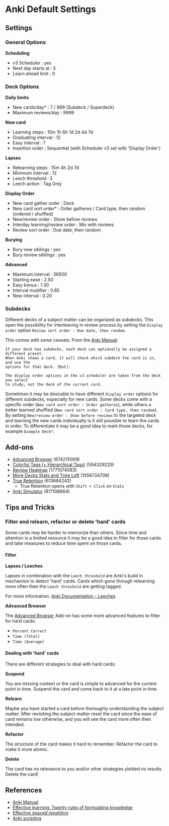 # Anki Default Settings

## Settings

### General Options

**Scheduling**

- v3 Scheduler : yes
- Next day starts at : 5
- Learn ahead limit : 0

### Deck Options

**Daily limits**

- New cards/day\* : 7 / 999 (Subdeck / Superdeck)
- Maximum reviews/day : 9999

**New card**

- Learning steps : 15m 1h 6h 1d 2d 4d 7d
- Graduating interval : 12
- Easy interval : 7
- Insertion order : Sequential (with Scheduler v3 set with 'Display Order')

**Lapses**

- Relearning steps : 15m 4h 2d 7d
- Minimum interval : 12
- Leech threshold : 5
- Leech action : Tag Only

**Display Order**

- New card gather order : Deck
- New card sort order\* : Order gatheres / Card type, then random (ordered / shuffled)
- New/review order : Show before reviews
- Interday learning/review order : Mix with reviews
- Review sort order : Due date, then random

**Burying**

- Bury new siblings : yes
- Bury review siblings : yes

**Advanced**

- Maximum interval : 36500
- Starting ease : 2.50
- Easy bonus : 1.30
- Interval modifier : 0.85
- New interval : 0.20

### Subdecks

Different decks of a subject matter can be organized as subdecks. This open the
possibility for interleaving in review process by setting the `Display order`
option `Review sort order : Due date, then random`.

This comes with some caveats. From the [Anki Manual](https://docs.ankiweb.net/deck-options.html):

```
If your deck has subdecks, each deck can optionally be assigned a different preset.
When Anki shows a card, it will check which subdeck the card is in, and use the
options for that deck. [But]:

The display order options in the v3 scheduler are taken from the deck you select
to study, not the deck of the current card.
```

Sometimes it may be desirable to have different `Display order` options for different
subdecks, especially for new cards. Some decks come with a specific order
(`New card sort order : Order gatheres`), while others a better learned shuffled
(`New card sort order : Card type, then random`).
By setting `New/review order : Show before reviews` to the targeted deck and
learning the new cards individually is it still possible to learn the cards in order.
To differentiate it may be a good idea to mark those decks, for example `Example Deck*`.

## Add-ons

- [Advanced Browser](https://ankiweb.net/shared/info/874215009) (874215009)
- [Colorful Tags (+ Hierarchical Tags)](https://ankiweb.net/shared/info/594329229) (594329229)
- [Review Heatmap](https://ankiweb.net/shared/info/1771074083) (1771074083)
- [More Decks Stats and Time Left](https://ankiweb.net/shared/info/1556734708) (1556734708)
- [True Retention](https://ankiweb.net/shared/info/613684242) (613684242)
  - True Retention opens with `Shift + Click` on `Stats`
- [Anki Simulator](https://ankiweb.net/shared/info/817108664) (817108664)

## Tips and Tricks

### Filter and relearn, refactor or delete 'hard' cards

Some cards may be harder to memorize than others. Since time and attention is a limited resource
it may be a good idea to filter for those cards and take measures to reduce time spent on those cards.

#### Filter

**Lapses / Leeches**

Lapses in combination with the `Leech threshold` are Anki's build in mechanism to detect 'hard' cards. Cards
which gone through relearning more often then the `Leech threshold` are getting tagged.

For more information: [Anki Documentation - Leeches](https://docs.ankiweb.net/leeches.html)

**Advanced Browser**

The [Advanced Browser](https://ankiweb.net/shared/info/874215009) Add-on has some more advanced features to
filter for hard cards:

- `Percent Correct`
- `Time (Total)`
- `Time (Average)`

#### Dealing with 'hard' cards

There are different strategies to deal with hard cards:

**Suspend**

You are missing context or the card is simple to advanced for the current point in time. Suspend the card and
come back to it at a late point in time.

**Relearn**

Maybe you have started a card before thoroughly understanding the subject matter. After revisiting the subject
matter reset the card since the ease of card remains low otherwise, and you will see the card more often then
intended.

**Refactor**

The structure of the card makes it hard to remember. Refactor the card to make it more atomic.

**Delete**

The card has no relevance to you and/or other strategies yielded no results. Delete the card!

## References

- [Anki Manual](https://docs.ankiweb.net/)
- [Effective learning: Twenty rules of formulating knowledge](https://www.supermemo.com/en/blog/twenty-rules-of-formulating-knowledge)
- [Effective spaced repetition](https://borretti.me/article/effective-spaced-repetition)
- [Anki scripting](https://www.juliensobczak.com/write/2016/12/26/anki-scripting.html)
